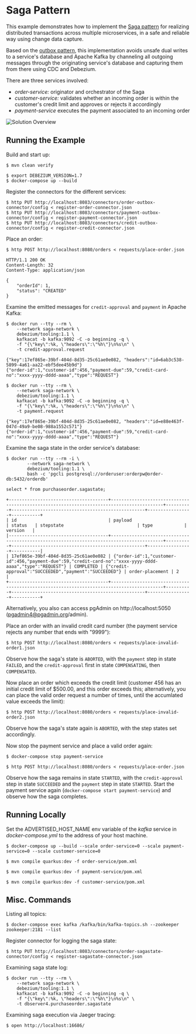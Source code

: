 # Saga Pattern

This example demonstrates how to implement the [Saga pattern](https://microservices.io/patterns/data/saga.html) for realizing distributed transactions across multiple microservices, in a safe and reliable way using change data capture.

Based on the [outbox pattern](https://debezium.io/blog/2019/02/19/reliable-microservices-data-exchange-with-the-outbox-pattern/),
this implementation avoids unsafe dual writes to a service's database and Apache Kafka by channeling all outgoing messages through the originating service's database and capturing them from there using CDC and Debezium.

There are three services involved:

* _order-service:_ originator and orchestrator of the Saga
* _customer-service:_ validates whether an incoming order is within the customer's credit limit and approves or rejects it accordingly
* _payment-service_ executes the payment associated to an incoming order

![Solution Overview](solution-overview.png)

## Running the Example

Build and start up:

```console
$ mvn clean verify
```

```console
$ export DEBEZIUM_VERSION=1.7
$ docker-compose up --build
```

Register the connectors for the different services:

```console
$ http PUT http://localhost:8083/connectors/order-outbox-connector/config < register-order-connector.json
$ http PUT http://localhost:8083/connectors/payment-outbox-connector/config < register-payment-connector.json
$ http PUT http://localhost:8083/connectors/credit-outbox-connector/config < register-credit-connector.json
```

Place an order:

```console
$ http POST http://localhost:8080/orders < requests/place-order.json

HTTP/1.1 200 OK
Content-Length: 32
Content-Type: application/json

{
    "orderId": 1,
    "status": "CREATED"
}
```

Examine the emitted messages for `credit-approval` and `payment` in Apache Kafka:

```console
$ docker run --tty --rm \
    --network saga-network \
    debezium/tooling:1.1 \
    kafkacat -b kafka:9092 -C -o beginning -q \
    -f "{\"key\":%k, \"headers\":\"%h\"}\n%s\n" \
    -t credit-approval.request

{"key":17ef865e-39bf-404d-8d35-25c61ae0e082, "headers":"id=6ab3c538-5899-4a61-aa22-ebf5dee45b9d"}
{"order-id":1,"customer-id":456,"payment-due":59,"credit-card-no":"xxxx-yyyy-dddd-aaaa","type":"REQUEST"}
```

```console
$ docker run --tty --rm \
    --network saga-network \
    debezium/tooling:1.1 \
    kafkacat -b kafka:9092 -C -o beginning -q \
    -f "{\"key\":%k, \"headers\":\"%h\"}\n%s\n" \
    -t payment.request

{"key":17ef865e-39bf-404d-8d35-25c61ae0e082, "headers":"id=e88e463f-047d-49a9-be08-988a1552c571"}
{"order-id":1,"customer-id":456,"payment-due":59,"credit-card-no":"xxxx-yyyy-dddd-aaaa","type":"REQUEST"}
```

Examine the saga state in the order service's database:

```console
$ docker run --tty --rm -i \
        --network saga-network \
        debezium/tooling:1.1 \
        bash -c 'pgcli postgresql://orderuser:orderpw@order-db:5432/orderdb'

select * from purchaseorder.sagastate;

+--------------------------------------+------------------------------------------------------------------------------------------+----------+---------------------------------------------------+-----------------+-----------+
| id                                   | payload                                                                                  | status   | stepstate                            | type            | version   |
|--------------------------------------+------------------------------------------------------------------------------------------+----------+---------------------------------------------------+-----------------+-----------|
| 17ef865e-39bf-404d-8d35-25c61ae0e082 | {"order-id":1,"customer-id":456,"payment-due":59,"credit-card-no":"xxxx-yyyy-dddd-aaaa","type":"REQUEST"} | COMPLETED | {"credit-approval":"SUCCEEDED","payment":"SUCCEEDED"} | order-placement | 2         |
+--------------------------------------+------------------------------------------------------------------------------------------+----------+---------------------------------------------------+-----------------+-----------+
```

Alternatively, you also can access pgAdmin on http://localhost:5050 (pgadmin4@pgadmin.org/admin).

Place an order with an invalid credit card number (the payment service rejects any number that ends with "9999"):

```console
$ http POST http://localhost:8080/orders < requests/place-invalid-order1.json
```

Observe how the saga's state is `ABORTED`, with the `payment` step in state `FAILED`, and the `credit-approval` first in state `COMPENSATING`, then `COMPENSATED`.

Now place an order which exceeds the credit limit (customer 456 has an initial credit limit of $500.00, and this order exceeds this; alternatively, you can place the valid order request a number of times, until the accumlated value exceeds the limit):

```console
$ http POST http://localhost:8080/orders < requests/place-invalid-order2.json
```

Observe how the saga's state again is `ABORTED`, with the step states set accordingly.

Now stop the payment service and place a valid order again:

```console
$ docker-compose stop payment-service

$ http POST http://localhost:8080/orders < requests/place-order.json
```

Observe how the saga remains in state `STARTED`, with the `credit-approval` step in state `SUCCEEDED` and the `payment` step in state `STARTED`.
Start the payment service again (`docker-compose start payment-service`) and observe how the saga completes.

## Running Locally

Set the ADVERTISED_HOST_NAME env variable of the _kafka_ service in _docker-compose.yml_ to the address of your host machine.

```console
$ docker-compose up --build --scale order-service=0 --scale payment-service=0 --scale customer-service=0
```

```console
$ mvn compile quarkus:dev -f order-service/pom.xml
```

```console
$ mvn compile quarkus:dev -f payment-service/pom.xml
```

```console
$ mvn compile quarkus:dev -f customer-service/pom.xml
```

## Misc. Commands

Listing all topics:

```console
$ docker-compose exec kafka /kafka/bin/kafka-topics.sh --zookeeper zookeeper:2181 --list
```

Register connector for logging the saga state:

```console
$ http PUT http://localhost:8083/connectors/order-sagastate-connector/config < register-sagastate-connector.json
```

Examining saga state log:

```console
$ docker run --tty --rm \
    --network saga-network \
    debezium/tooling:1.1 \
    kafkacat -b kafka:9092 -C -o beginning -q \
    -f "{\"key\":%k, \"headers\":\"%h\"}\n%s\n" \
    -t dbserver4.purchaseorder.sagastate
```

Examining saga execution via Jaeger tracing:

```console
$ open http://localhost:16686/
```
